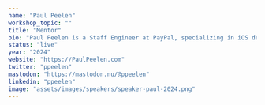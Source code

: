 ```yaml
---
name: "Paul Peelen"
workshop_topic: ""
title: "Mentor"
bio: "Paul Peelen is a Staff Engineer at PayPal, specializing in iOS development with over 15 years of experience. From the Netherlands but Based in Stockholm, Sweden, he has developed more than 30 apps and is an active co-organizer of CocoaHeads Stockholm. Paul frequently shares his expertise through detailed tutorials on his blog. A fun fact about Paul is that he created the first versions of the Swift Island app."
status: "live"
year: "2024"
website: "https://PaulPeelen.com"
twitter: "ppeelen"
mastodon: "https://mastodon.nu/@ppeelen"
linkedin: "ppeelen"
image: "assets/images/speakers/speaker-paul-2024.png"
---
```

